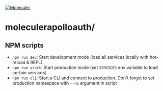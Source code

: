 [![Moleculer](https://badgen.net/badge/Powered%20by/Moleculer/0e83cd)](https://moleculer.services)

# moleculerapolloauth/

## NPM scripts

- `npm run dev`: Start development mode (load all services locally with hot-reload & REPL)
- `npm run start`: Start production mode (set `SERVICES` env variable to load certain services)
- `npm run cli`: Start a CLI and connect to production. Don't forget to set production namespace with `--ns` argument in script
